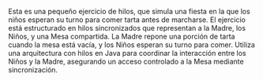 Esta es una pequeño ejercicio de hilos, que simula una fiesta en la que los niños esperan su turno para comer tarta antes de marcharse. 
El ejercicio está estructurado en hilos sincronizados que representan a la Madre, los Niños, y una Mesa compartida. 
La Madre repone una porción de tarta cuando la mesa está vacía, y los Niños esperan su turno para comer. 
Utiliza una arquitectura con hilos en Java para coordinar la interacción entre los Niños y la Madre, asegurando un acceso controlado a la Mesa mediante sincronización.
